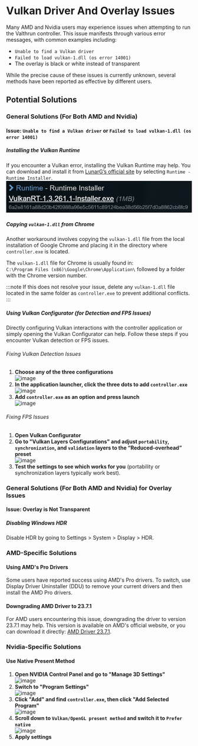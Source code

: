 # Vulkan Driver And Overlay Issues

Many AMD and Nvidia users may experience issues when attempting to run the Valthrun controller. This issue manifests through various error messages, with common examples including:
- `Unable to find a Vulkan driver`
- `Failed to load vulkan-1.dll (os error 14001)`
- The overlay is black or white instead of transparent

While the precise cause of these issues is currently unknown, several methods have been reported as effective by different users.

## Potential Solutions

### General Solutions (For Both AMD and Nvidia)

#### Issue: `Unable to find a Vulkan driver` or `Failed to load vulkan-1.dll (os error 14001)`

##### Installing the Vulkan Runtime
If you encounter a Vulkan error, installing the Vulkan Runtime may help. You can download and install it from [LunarG’s official site](https://vulkan.lunarg.com/sdk/home) by selecting `Runtime - Runtime Installer`.  
![Vulkan Runtime](../../_media/screenshot_vulkan_runtime.png)

##### Copying `vulkan-1.dll` from Chrome
Another workaround involves copying the `vulkan-1.dll` file from the local installation of Google Chrome and placing it in the directory where `controller.exe` is located.

The `vulkan-1.dll` file for Chrome is usually found in:  
`C:\Program Files (x86)\Google\Chrome\Application\` followed by a folder with the Chrome version number.

:::note
If this does not resolve your issue, delete any `vulkan-1.dll` file located in the same folder as `controller.exe` to prevent additional conflicts.
:::

##### Using Vulkan Configurator (for Detection and FPS Issues)
Directly configuring Vulkan interactions with the controller application or simply opening the Vulkan Configurator can help. Follow these steps if you encounter Vulkan detection or FPS issues.

###### Fixing Vulkan Detection Issues
1. **Choose any of the three configurations**  
   ![image](https://github.com/Valthrun/Wiki/assets/60718218/8e5af2be-9d01-4df5-a5b2-7ab1eba4ecda)
2. **In the application launcher, click the three dots to add `controller.exe`**  
   ![image](https://github.com/Valthrun/Wiki/assets/60718218/99f63152-6820-4245-a7f4-f4343a834da2)
3. **Add `controller.exe` as an option and press launch**  
   ![image](https://github.com/Valthrun/Wiki/assets/60718218/4a292d93-3566-418b-b9b7-6bea549c6a35)

###### Fixing FPS Issues
1. **Open Vulkan Configurator**  
2. **Go to "Vulkan Layers Configurations" and adjust `portability`, `synchronization`, and `validation` layers to the “Reduced-overhead” preset**  
   ![image](https://github.com/Valthrun/Valthrun/assets/60718218/76e5023f-874a-4376-9d8a-4dcfb69497cd)
3. **Test the settings to see which works for you** (portability or synchronization layers typically work best).

### General Solutions (For Both AMD and Nvidia) for Overlay Issues

#### Issue: Overlay is Not Transparent

##### Disabling Windows HDR
Disable HDR by going to Settings > System > Display > HDR.

### AMD-Specific Solutions

#### Using AMD's Pro Drivers
Some users have reported success using AMD's Pro drivers. To switch, use Display Driver Uninstaller (DDU) to remove your current drivers and then install the AMD Pro drivers.

#### Downgrading AMD Driver to 23.7.1
For AMD users encountering this issue, downgrading the driver to version 23.7.1 may help. This version is available on AMD's official website, or you can download it directly: [AMD Driver 23.7.1](https://www.amd.com/en/support/kb/release-notes/rn-rad-win-23-7-1).

### Nvidia-Specific Solutions

#### Use Native Present Method
1. **Open NVIDIA Control Panel and go to "Manage 3D Settings"**  
   ![image](../_media/nvidia_control_panel_1.png)
2. **Switch to "Program Settings"**  
   ![image](../_media/nvidia_control_panel_2.png)
3. **Click "Add" and find `controller.exe`, then click "Add Selected Program"**  
   ![image](../_media/nvidia_control_panel_3.png)
4. **Scroll down to `Vulkan/OpenGL present method` and switch it to `Prefer native`**  
   ![image](../_media/nvidia_control_panel_4.png)
5. **Apply settings**
